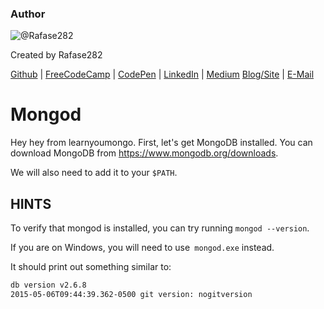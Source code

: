 ### Author

![@Rafase282](https://avatars0.githubusercontent.com/Rafase282?&s=128)

Created by Rafase282

[Github](https://github.com/Rafase282) | [FreeCodeCamp](http://www.freecodecamp.com/rafase282) | [CodePen](http://codepen.io/Rafase282/) | [LinkedIn](https://www.linkedin.com/in/rafase282) | [Medium](https://medium.com/@Rafase282) [Blog/Site](https://rafase282.wordpress.com/) | [E-Mail](mailto:rafase282@gmail.com)

# Mongod

Hey hey from learnyoumongo. First, let's get MongoDB installed. You can download MongoDB from <https://www.mongodb.org/downloads>.

We will also need to add it to your `$PATH`.

## HINTS

To verify that mongod is installed, you can try running `mongod --version`.

If you are on Windows, you will need to use` mongod.exe` instead.

It should print out something similar to:

```bash
db version v2.6.8
2015-05-06T09:44:39.362-0500 git version: nogitversion
```
